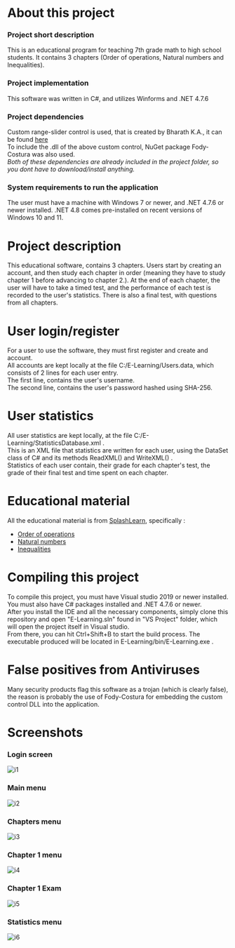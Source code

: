 # About this project
### Project short description
This is an educational program for teaching 7th grade math to high school students. It contains 3 chapters (Order of operations, Natural numbers and Inequalities).<br>
### Project implementation
This software was written in C#, and utilizes Winforms and .NET 4.7.6<br>
### Project dependencies
Custom range-slider control is used, that is created by Bharath K.A., it can be found [here](https://www.codeproject.com/Articles/28717/A-custom-range-selector-control-in-C-with-a-little#:~:text=The%20range%20selector%20control%20exposes,range%20selector%20control%20accepts%20bitmaps.) <br>
To include the .dll of the above custom control, NuGet package Fody-Costura was also used. <br>
*Both of these dependencies are already included in the project folder, so you dont have to download/install anything.*<br>
### System requirements to run the application
The user must have a machine with Windows 7 or newer, and .NET 4.7.6 or newer installed. .NET 4.8 comes pre-installed on recent versions of Windows 10 and 11.
# Project description
This educational software, contains 3 chapters. Users start by creating an account, and then study each chapter in order (meaning they have to study chapter 1 before advancing to chapter 2.). At the end of each chapter, the user will have to take a timed test, and the performance of each test is recorded to the user's statistics. There is also a final test, with questions from all chapters.
# User login/register
For a user to use the software, they must first register and create and account. 
<br>All accounts are kept locally at the file C:/E-Learning/Users.data, which consists of 2 lines for each user entry.<br>
The first line, contains the user's username.<br>
The second line, contains the user's password hashed using SHA-256.<br>
# User statistics
All user statistics are kept locally, at the file C:/E-Learning/StatisticsDatabase.xml .<br>
This is an XML file that statistics are written for each user, using the DataSet class of C# and its methods ReadXML() and WriteXML() .<br>
Statistics of each user contain, their grade for each chapter's test, the grade of their final test and time spent on each chapter.
# Educational material
All the educational material is from [SplashLearn](splashlearn.com), specifically :
- [Order of operations](https://www.splashlearn.com/math-vocabulary/algebra/order-of-operations)
- [Natural numbers](https://www.splashlearn.com/math-vocabulary/natural-numbers)
- [Inequalities](https://www.splashlearn.com/math-vocabulary/counting-and-comparison/inequality)

# Compiling this project
To compile this project, you must have Visual studio 2019 or newer installed. You must also have C# packages installed and .NET 4.7.6 or newer. <br>
After you install the IDE and all the necessary components, simply clone this repository and open "E-Learning.sln" found in "VS Project" folder, which will open the project itself in Visual studio. 
<br>From there, you can hit Ctrl+Shift+B to start the build process. The executable produced will be located in E-Learning/bin/E-Learning.exe .

# False positives from Antiviruses
Many security products flag this software as a trojan (which is clearly false), the reason is probably the use of Fody-Costura for embedding the custom control DLL into the application.

# Screenshots
### Login screen
![i1](login.bmp)
### Main menu
![i2](mainscreen.bmp)
### Chapters menu
![i3](chapters.bmp)
### Chapter 1 menu
![i4](chapter1.bmp)
### Chapter 1 Exam
![i5](chapter1exam.bmp)
### Statistics menu
![i6](statscreen.png)
